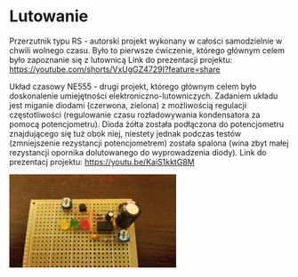 # Lutowanie

Przerzutnik typu RS - autorski projekt wykonany w całości samodzielnie w chwili wolnego czasu. Było to pierwsze ćwiczenie, którego głównym celem było zapoznanie się z lutownicą
Link do prezentacji projektu: https://youtube.com/shorts/VxUgGZ4729I?feature=share

Układ czasowy NE555 - drugi projekt, którego głównym celem było doskonalenie umiejętności elektroniczno-lutowniczych. Zadaniem układu jest miganie diodami (czerwona, zielona) z możliwością regulacji częstotliwości (regulowanie czasu rozładowywania kondensatora za pomocą potencjometru). Dioda żółta została podłączona do potencjometru znajdującego się tuż obok niej, niestety jednak podczas testów (zmniejszenie rezystancji potencjometrem) została spalona (wina zbyt małej rezystancji opornika dolutowanego do wyprowadzenia diody).
Link do prezentacj projektu: https://youtu.be/KaiS1kktG8M

<img
  src="im1.jpg"
  alt="Alt text"
  title="Optional title"
  style="display: inline-block; margin: 0 auto; max-width: 300px">

